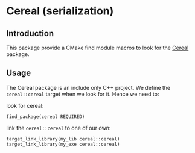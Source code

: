 Cereal (serialization)
======================

## Introduction

This package provide a CMake find module macros to look for the 
[Cereal](http://uscilab.github.io/cereal/index.html)
package.

## Usage

The Cereal package is an include only C++ project.
We define the `cereal::cereal` target when we look for it.
Hence we need to:

look for cereal:

    find_package(cereal REQUIRED)

link the `cereal::cereal` to one of our own:

    target_link_library(my_lib cereal::cereal)
    target_link_library(my_exe cereal::cereal)
